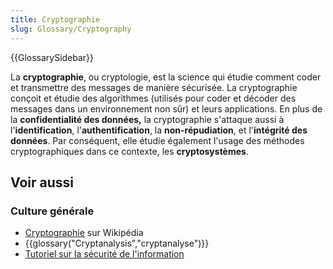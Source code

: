 ```yaml
---
title: Cryptographie
slug: Glossary/Cryptography
---
```


{{GlossarySidebar}}

La **cryptographie**, ou cryptologie, est la science qui étudie comment coder et transmettre des messages de manière sécurisée. La cryptographie conçoit et étudie des algorithmes (utilisés pour coder et décoder des messages dans un environnement non sûr) et leurs applications. En plus de la **confidentialité des données,** la cryptographie s'attaque aussi à l'**identification**, l'**authentification**, la **non-répudiation**, et l'**intégrité des données**. Par conséquent, elle étudie également l'usage des méthodes cryptographiques dans ce contexte, les **cryptosystèmes**.

## Voir aussi

### Culture générale

- [Cryptographie](https://fr.wikipedia.org/wiki/Cryptographie) sur Wikipédia
- {{glossary("Cryptanalysis","cryptanalyse")}}
- [Tutoriel sur la sécurité de l'information](/fr/Apprendre/Tutoriels/Les_bases_de_la_sécurité_informatique)
